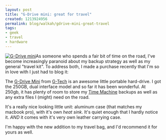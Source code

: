 ```yaml
--- 
layout: post
title: "G-Drive mini: great for travel"
created: 1213924956
permalink: blog/walkah/gdrive-mini-great-travel
tags: 
- geek
- travel
- hardware
---
```

<p><a href="http://www.amazon.com/250GB-G-Drive-Mini-FW400-USB/dp/B0013BED5S/walkah-20"><img src="http://walkah.net/sites/walkah.net/files/g-drive-mini.jpg" alt="G-Drive mini" /></a>As someone who spends a fair bit of time on the road, I've become increasingly paranoid about my backup strategy as well as my general "travel kit". To address both, I made a purchase recently that I'm so in love with I just had to blog it:
</p>
<p>The <a href="http://www.amazon.com/250GB-G-Drive-Mini-FW400-USB/dp/B0013BED5S/walkah-20">G-Drive Mini</a> from <a href="http://www.g-technology.com/">G-Tech</a> is an awesome little portable hard-drive. I got the 250GB, dual interface model and so far it has been wonderful. At 250gb, it has plenty of room to store my <a href="http://www.apple.com/macosx/features/timemachine.html">Time Machine</a> backups as well as any extra files I (might) need on the road.</p>
<p>It's a really nice looking little unit: aluminum case (that matches my macbook pro), with it's own <em>heat sink</em>. It's quiet enough that I hardly notice it. <em>AND</em> it comes with it's very own leather carrying case.</p>
<p>I'm happy with the new addition to my travel bag, and I'd recommend it for yours as well.</p>
